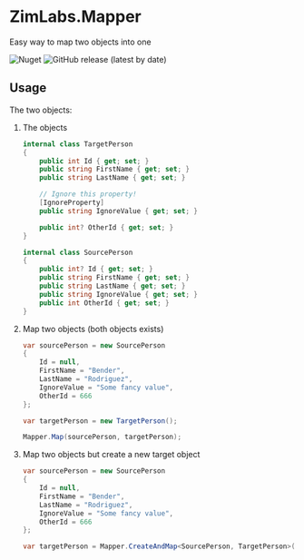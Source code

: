 # ZimLabs.Mapper
 Easy way to map two objects into one

![Nuget](https://img.shields.io/nuget/v/ZimLabs.Mapper) ![GitHub release (latest by date)](https://img.shields.io/github/v/release/InvaderZim85/ZimLabs.Mapper)

## Usage

The two objects:

1. The objects

    ```csharp
    internal class TargetPerson
    {
        public int Id { get; set; }
        public string FirstName { get; set; }
        public string LastName { get; set; }

        // Ignore this property!
        [IgnoreProperty]
        public string IgnoreValue { get; set; }

        public int? OtherId { get; set; }
    }

    internal class SourcePerson
    {
        public int? Id { get; set; }
        public string FirstName { get; set; }
        public string LastName { get; set; }
        public string IgnoreValue { get; set; }
        public int OtherId { get; set; }
    }
    ```

2. Map two objects (both objects exists)

    ```csharp
    var sourcePerson = new SourcePerson
    {
        Id = null,
        FirstName = "Bender",
        LastName = "Rodriguez",
        IgnoreValue = "Some fancy value",
        OtherId = 666
    };

    var targetPerson = new TargetPerson();

    Mapper.Map(sourcePerson, targetPerson);
    ```

3. Map two objects but create a new target object

    ```csharp
    var sourcePerson = new SourcePerson
    {
        Id = null,
        FirstName = "Bender",
        LastName = "Rodriguez",
        IgnoreValue = "Some fancy value",
        OtherId = 666
    };

    var targetPerson = Mapper.CreateAndMap<SourcePerson, TargetPerson>(sourcePerson);
    ```